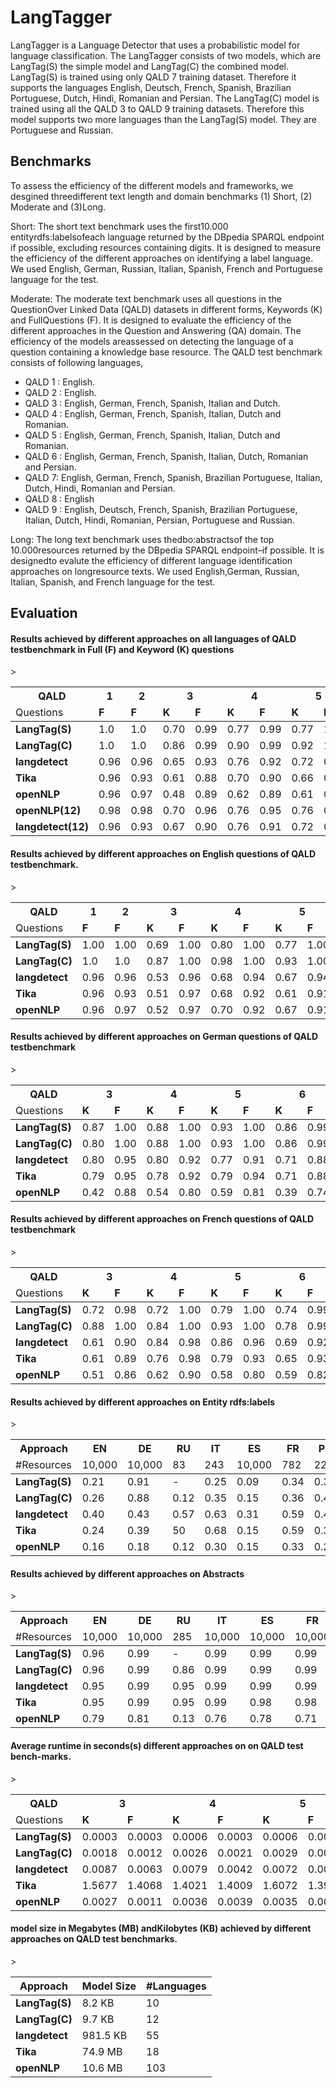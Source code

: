 # LangTagger
LangTagger is a Language Detector that uses a probabilistic model for language classification.
The LangTagger consists of two models, which are LangTag(S) the simple model and LangTag(C) the 
combined model. LangTag(S) is  trained using only QALD 7 training dataset. Therefore it supports
the languages English, Deutsch, French, Spanish, Brazilian Portuguese, Dutch, Hindi, Romanian 
and Persian. The LangTag(C) model is trained using all the QALD 3 to QALD 9 training datasets.
Therefore this model supports two more languages than the LangTag(S) model. They are Portuguese 
and Russian. 

## Benchmarks
To assess the efficiency of the different models and frameworks, we desgined threedifferent text length and domain 
benchmarks (1) Short, (2) Moderate and (3)Long.

Short: The short text benchmark uses the first10.000 entityrdfs:labelsofeach language returned 
by the DBpedia SPARQL endpoint if possible, excluding resources containing digits. It is designed
to measure the efficiency of the different approaches on identifying a label language. We used English,
German, Russian, Italian, Spanish, French and Portuguese language for the test. 

Moderate: The  moderate  text  benchmark  uses  all  questions  in  the  QuestionOver Linked Data 
(QALD) datasets in different forms, Keywords (K) and FullQuestions (F). It is designed to evaluate 
the efficiency of the different approaches in the Question and Answering (QA) domain. The efficiency 
of the models areassessed on detecting the language of a question containing a knowledge base resource.
The QALD test benchmark consists of following languages, 

* QALD 1 : English.
* QALD 2 : English.
* QALD 3 : English, German, French, Spanish, Italian and Dutch.
* QALD 4 : English, German, French, Spanish,  Italian, Dutch and Romanian.
* QALD 5 : English, German, French, Spanish, Italian, Dutch and Romanian.
* QALD 6 : English, German, French, Spanish, Italian, Dutch, Romanian and Persian.
* QALD 7: English, German, French, Spanish, Brazilian Portuguese, Italian, Dutch, Hindi, Romanian and Persian.
* QALD 8 : English
* QALD 9 : English, Deutsch, French, Spanish, Brazilian Portuguese, Italian, Dutch, Hindi, Romanian, Persian, Portuguese and Russian.

Long: The  long  text  benchmark  uses  thedbo:abstractsof  the  top 10.000resources returned by the 
DBpedia SPARQL endpoint–if possible. It is designedto evalute the efficiency of different language 
identification approaches on longresource texts. We used English,German, Russian, Italian, Spanish,
and French language for the test. 

## Evaluation


#### Results  achieved  by  different  approaches  on  all  languages  of  QALD  testbenchmark in Full (F) and Keyword (K) questions
<table>
  <thead>
  <tr>
    <th>QALD</th>
    <th colspan="1">1</th>
    <th colspan="1">2</th>
    <th colspan="2">3</th>
    <th colspan="2">4</th>
    <th colspan="2">5</th>
    <th colspan="2">6</th>
    <th colspan="2">7</th>
    <th colspan="2">8</th>
    <th colspan="2">9</th>
  </tr>
  <tr >
    <td>Questions</td>
    <td ><b>F</b></td>
    <td ><b>F</b></td>
    <td ><b>K</b></td><td ><b>F</b></td>
    <td ><b>K</b></td><td ><b>F</b></td>
    <td ><b>K</b></td><td ><b>F</b></td>
    <td ><b>K</b></td><td ><b>F</b></td>
    <td ><b>K</b></td><td ><b>F</b></td>
    <td ><b>K</b></td><td ><b>F</b></td>
    <td ><b>K</b></td><td ><b>F</b></td>
   </tr>
  </thead>>
  <tbody>
  <tr>
	<td ><b>LangTag(S)</b></td>
	<td >1.0</td>
    <td >1.0</td>
    <td >0.70</td><td >0.99</td>
    <td >0.77</td><td >0.99</td>
    <td >0.77</td><td >1.00</td>
    <td >0.76</td><td >0.99</td>
    <td >0.67</td><td >0.98</td>
    <td >0.48</td><td >1.00</td>
    <td >0.70</td><td >0.97</td>
  </tr>
  <tr>
	<td ><b>LangTag(C)</b></td>
	<td >1.0</td>
    <td >1.0</td>
    <td >0.86</td><td >0.99</td>
    <td >0.90</td><td >0.99</td>
    <td >0.92</td><td >1.00</td>
    <td >0.81</td><td >0.99</td>
    <td >0.93</td><td >1.00</td>
    <td >0.70</td><td >1.00</td>
    <td >0.84</td><td >0.97</td>
  </tr>
  <tr>
	<td ><b>langdetect</b></td>
	<td >0.96</td>
    <td >0.96</td>
    <td >0.65</td><td >0.93</td>
    <td >0.76</td><td >0.92</td>
    <td >0.72</td><td >0.92</td>
    <td >0.68</td><td >0.91</td>
    <td >0.76</td><td >0.95</td>
    <td >0.51</td><td >1.00</td>
    <td >0.65</td><td >0.82</td>
  </tr>
  <tr>
	<td ><b>Tika</b></td>
	<td >0.96</td>
    <td >0.93</td>
    <td >0.61</td><td >0.88</td>
    <td >0.70</td><td >0.90</td>
    <td >0.66</td><td >0.91</td>
    <td >0.63</td><td >0.89</td>
    <td >0.72</td><td >0.91</td>
    <td >0.56</td><td >0.97</td>
    <td >0.61</td><td >0.80</td>
  </tr>
  <tr>
	<td ><b>openNLP</b></td>
	<td >0.96</td>
    <td >0.97</td>
    <td >0.48</td><td >0.89</td>
    <td >0.62</td><td >0.89</td>
    <td >0.61</td><td >0.85</td>
    <td >0.48</td><td >0.75</td>
    <td >0.62</td><td >0.90</td>
    <td >0.39</td><td >0.95</td>
    <td >0.41</td><td >0.73</td>
  </tr>
    <tr>
	<td ><b>openNLP(12)</b></td>
	<td >0.98</td>
    <td >0.98</td>
    <td >0.70</td><td >0.96</td>
    <td >0.76</td><td >0.95</td>
    <td >0.76</td><td >0.94</td>
    <td >0.75</td><td >0.93</td>
    <td >0.83</td><td >0.97</td>
    <td >0.56</td><td >1.00</td>
    <td >0.81</td><td >0.95</td>
  </tr>
    
   <tr>
	<td ><b>langdetect(12)</b></td>
	<td >0.96</td>
    <td >0.93</td>
    <td >0.67</td><td >0.90</td>
    <td >0.76</td><td >0.91</td>
    <td >0.72</td><td >0.91</td>
    <td >0.69</td><td >0.89</td>
    <td >0.75</td><td >0.92</td>
    <td >0.58</td><td >1.00</td>
    <td >0.66</td><td >0.82</td>
  </tr>
  </tbody>
</table>



#### Results achieved by different approaches on English questions of QALD testbenchmark.
<table>
  <thead>
  <tr>
    <th>QALD</th>
    <th colspan="1">1</th>
    <th colspan="1">2</th>
    <th colspan="2">3</th>
    <th colspan="2">4</th>
    <th colspan="2">5</th>
    <th colspan="2">6</th>
    <th colspan="2">7</th>
    <th colspan="2">8</th>
    <th colspan="2">9</th>
  </tr>
  <tr >
    <td>Questions</td>
    <td ><b>F</b></td>
    <td ><b>F</b></td>
    <td ><b>K</b></td><td ><b>F</b></td>
    <td ><b>K</b></td><td ><b>F</b></td>
    <td ><b>K</b></td><td ><b>F</b></td>
    <td ><b>K</b></td><td ><b>F</b></td>
    <td ><b>K</b></td><td ><b>F</b></td>
    <td ><b>K</b></td><td ><b>F</b></td>
    <td ><b>K</b></td><td ><b>F</b></td>
   </tr>
  </thead>>
  <tbody>
  <tr>
	<td ><b>LangTag(S)</b></td>
	<td >1.00</td>
    <td >1.00</td>
    <td >0.69</td><td >1.00</td>
    <td >0.80</td><td >1.00</td>
    <td >0.77</td><td >1.00</td>
    <td >0.80</td><td >1.00</td>
    <td >0.60</td><td >1.00</td>
    <td >0.48</td><td >1.00</td>
    <td >0.72</td><td >1.00</td>
  </tr>
  <tr>
	<td ><b>LangTag(C)</b></td>
	<td >1.0</td>
    <td >1.0</td>
    <td >0.87</td><td >1.00</td>
    <td >0.98</td><td >1.00</td>
    <td >0.93</td><td >1.00</td>
    <td >0.83</td><td >1.00</td>
    <td >0.93</td><td >1.00</td>
    <td >0.70</td><td >1.00</td>
    <td >0.87</td><td >1.00</td>
  </tr>
  <tr>
	<td ><b>langdetect</b></td>
	<td >0.96</td>
    <td >0.96</td>
    <td >0.53</td><td >0.96</td>
    <td >0.68</td><td >0.94</td>
    <td >0.67</td><td >0.94</td>
    <td >0.70</td><td >0.95</td>
    <td >0.65</td><td >0.93</td>
    <td >0.51</td><td >1.00</td>
    <td >0.68</td><td >0.92</td>
  </tr>
  <tr>
	<td ><b>Tika</b></td>
	<td >0.96</td>
    <td >0.93</td>
    <td >0.51</td><td >0.97</td>
    <td >0.68</td><td >0.92</td>
    <td >0.61</td><td >0.91</td>
    <td >0.65</td><td >0.94</td>
    <td >0.67</td><td >0.96</td>
    <td >0.56</td><td >0.95</td>
    <td >0.64</td><td >0.93</td>
  </tr>
  <tr>
	<td ><b>openNLP</b></td>
	<td >0.96</td>
    <td >0.97</td>
    <td >0.52</td><td >0.97</td>
    <td >0.70</td><td >0.92</td>
    <td >0.67</td><td >0.91</td>
    <td >0.63</td><td >0.94</td>
    <td >0.62</td><td >0.96</td>
    <td >0.39</td><td >0.95</td>
    <td >0.58</td><td >0.93</td>
  </tr>
  </tbody>
</table>

#### Results achieved by different approaches on German questions of QALD testbenchmark

<table>
  <thead>
  <tr>
    <th>QALD</th>
    <th colspan="2">3</th>
    <th colspan="2">4</th>
    <th colspan="2">5</th>
    <th colspan="2">6</th>
    <th colspan="2">7</th>
    <th colspan="2">9</th>
  </tr>
  <tr >
    <td>Questions</td>
    <td ><b>K</b></td><td ><b>F</b></td>
    <td ><b>K</b></td><td ><b>F</b></td>
    <td ><b>K</b></td><td ><b>F</b></td>
    <td ><b>K</b></td><td ><b>F</b></td>
    <td ><b>K</b></td><td ><b>F</b></td>
    <td ><b>K</b></td><td ><b>F</b></td>
   </tr>
  </thead>>
  <tbody>
  <tr>
	<td ><b>LangTag(S)</b></td>
    <td >0.87</td><td >1.00</td>
    <td >0.88</td><td >1.00</td>
    <td >0.93</td><td >1.00</td>
    <td >0.86</td><td >0.99</td>
    <td >0.90</td><td >1.00</td>
    <td >0.88</td><td >1.00</td>
  </tr>
  <tr>
	<td ><b>LangTag(C)</b></td>
    <td >0.80</td><td >1.00</td>
    <td >0.88</td><td >1.00</td>
    <td >0.93</td><td >1.00</td>
    <td >0.86</td><td >0.99</td>
    <td >0.90</td><td >1.00</td>
    <td >0.88</td><td >1.00</td>
  </tr>
  <tr>
	<td ><b>langdetect</b></td>
    <td >0.80</td><td >0.95</td>
    <td >0.80</td><td >0.92</td>
    <td >0.77</td><td >0.91</td>
    <td >0.71</td><td >0.88</td>
    <td >0.74</td><td >0.95</td>
    <td >0.81</td><td >0.94</td>
  </tr>
  <tr>
	<td ><b>Tika</b></td>
    <td >0.79</td><td >0.95</td>
    <td >0.78</td><td >0.92</td>
    <td >0.79</td><td >0.94</td>
    <td >0.71</td><td >0.88</td>
    <td >0.69</td><td >0.95</td>
    <td >0.81</td><td >0.94</td>
  </tr>
  <tr>
	<td ><b>openNLP</b></td>
    <td >0.42</td><td >0.88</td>
    <td >0.54</td><td >0.80</td>
    <td >0.59</td><td >0.81</td>
    <td >0.39</td><td >0.74</td>
    <td >0.48</td><td >0.79</td>
    <td >0.48</td><td >0.82</td>
  </tr>
  </tbody>
</table>

#### Results achieved by different approaches on French questions of QALD testbenchmark

<table>
  <thead>
  <tr>
    <th>QALD</th>
    <th colspan="2">3</th>
    <th colspan="2">4</th>
    <th colspan="2">5</th>
    <th colspan="2">6</th>
    <th colspan="2">7</th>
    <th colspan="2">8</th>
    <th colspan="2">9</th>
  </tr>
  <tr >
    <td>Questions</td>
    <td ><b>K</b></td><td ><b>F</b></td>
    <td ><b>K</b></td><td ><b>F</b></td>
    <td ><b>K</b></td><td ><b>F</b></td>
    <td ><b>K</b></td><td ><b>F</b></td>
    <td ><b>K</b></td><td ><b>F</b></td>
    <td ><b>K</b></td><td ><b>F</b></td>
    <td ><b>K</b></td><td ><b>F</b></td>
   </tr>
  </thead>>
  <tbody>
  <tr>
	<td ><b>LangTag(S)</b></td>
    <td >0.72</td><td >0.98</td>
    <td >0.72</td><td >1.00</td>
    <td >0.79</td><td >1.00</td>
    <td >0.74</td><td >0.99</td>
    <td >0.62</td><td >0.97</td>
    <td >0.66</td><td >0.99</td>
  </tr>
  <tr>
	<td ><b>LangTag(C)</b></td>
    <td >0.88</td><td >1.00</td>
    <td >0.84</td><td >1.00</td>
    <td >0.93</td><td >1.00</td>
    <td >0.78</td><td >0.99</td>
    <td >0.90</td><td >1.00</td>
    <td >0.80</td><td >0.99</td>
  </tr>
  <tr>
	<td ><b>langdetect</b></td>
    <td >0.61</td><td >0.90</td>
    <td >0.84</td><td >0.98</td>
    <td >0.86</td><td >0.96</td>
    <td >0.69</td><td >0.92</td>
    <td >0.88</td><td >1.00</td>
    <td >0.77</td><td >0.94</td>
  </tr>
  <tr>
	<td ><b>Tika</b></td>
    <td >0.61</td><td >0.89</td>
    <td >0.76</td><td >0.98</td>
    <td >0.79</td><td >0.93</td>
    <td >0.65</td><td >0.93</td>
    <td >0.79</td><td >1.00</td>
    <td >0.73</td><td >0.96</td>
  </tr>
  <tr>
	<td ><b>openNLP</b></td>
    <td >0.51</td><td >0.86</td>
    <td >0.62</td><td >0.90</td>
    <td >0.58</td><td >0.80</td>
    <td >0.59</td><td >0.82</td>
    <td >0.65</td><td >0.90</td>
    <td >0.62</td><td >0.82</td>
  </tr>
  </tbody>
</table>

#### Results achieved by different approaches on Entity rdfs:labels

<table>
  <thead>
  <tr>
    <th>Approach</th>
    <th colspan="1">EN</th>
    <th colspan="1">DE</th>
    <th colspan="1">RU</th>
    <th colspan="1">IT</th>
    <th colspan="1">ES</th>
    <th colspan="1">FR</th>
    <th colspan="1">PT</th>
    <th colspan="2">AVG</th>
  </tr>
  <tr >
    <td>#Resources</td>
    <td >10,000</td>
    <td >10,000</td>
    <td >83</td>
    <td >243</td>
    <td >10,000</td>
    <td >782</td>
    <td >227</td>
    <td >Accuracy</td><td >Runtime(s)</td>
   </tr>
  </thead>>
  <tbody>
  <tr>
	<td ><b>LangTag(S)</b></td>
    <td >0.21</td>
    <td >0.91</td>
    <td >-</td>
    <td >0.25</td>
    <td >0.09</td>
    <td >0.34</td>
    <td >0.36</td>
    <td >0.36</td><td >0.00162</td>
  </tr>
  <tr>
	<td ><b>LangTag(C)</b></td>
    <td >0.26</td>
    <td >0.88</td>
    <td >0.12</td>
    <td >0.35</td>
    <td >0.15</td>
    <td >0.36</td>
    <td >0.44</td>
    <td >0.34</td><td >0.00186</td>
  </tr>
  <tr>
	<td ><b>langdetect</b></td>
    <td >0.40</td>
    <td >0.43</td>
    <td >0.57</td>
    <td >0.63</td>
    <td >0.31</td>
    <td >0.59</td>
    <td >0.43</td>
    <td >0.48</td><td >0.01761</td>
  </tr>
  <tr>
	<td ><b>Tika</b></td>
    <td >0.24</td>
    <td >0.39</td>
    <td >50</td>
    <td >0.68</td>
    <td >0.15</td>
    <td >0.59</td>
    <td >0.35</td>
    <td >0.41</td><td >0.41428</td>
  </tr>
  <tr>
    <td ><b>openNLP</b></td>
    <td >0.16</td>
    <td >0.18</td>
    <td >0.12</td>
    <td >0.30</td>
    <td >0.15</td>
    <td >0.33</td>
    <td >0.25</td>
    <td >0.21</td><td >0.01125</td>
  </tr>
  </tbody>
</table>


#### Results achieved by different approaches on Abstracts

<table>
  <thead>
  <tr>
    <th>Approach</th>
    <th colspan="1">EN</th>
    <th colspan="1">DE</th>
    <th colspan="1">RU</th>
    <th colspan="1">IT</th>
    <th colspan="1">ES</th>
    <th colspan="1">FR</th>
    <th colspan="2">AVG</th>
  </tr>
  <tr >
    <td>#Resources</td>
    <td >10,000</td>
    <td >10,000</td>
    <td >285</td>
    <td >10,000</td>
    <td >10,000</td>
    <td >10,000</td>
    <td >Accuracy</td><td >Runtime(s)</td>
   </tr>
  </thead>>
  <tbody>
  <tr>
	<td ><b>LangTag(S)</b></td>
    <td >0.96</td>
    <td >0.99</td>
    <td >-</td>
    <td >0.99</td>
    <td >0.99</td>
    <td >0.99</td>
    <td >0.98</td><td >0.00267</td>
  </tr>
  <tr>
	<td ><b>LangTag(C)</b></td>
    <td >0.96</td>
    <td >0.99</td>
    <td >0.86</td>
    <td >0.99</td>
    <td >0.99</td>
    <td >0.99</td>
    <td >0.96</td><td >0.00287</td>
  </tr>
  <tr>
	<td ><b>langdetect</b></td>
    <td >0.95</td>
    <td >0.99</td>
    <td >0.95</td>
    <td >0.99</td>
    <td >0.99</td>
    <td >0.99</td>
    <td >0.97</td><td >0.01657</td>
  </tr>
  <tr>
	<td ><b>Tika</b></td>
    <td >0.95</td>
    <td >0.99</td>
    <td >0.95</td>
    <td >0.99</td>
    <td >0.98</td>
    <td >0.98</td>
    <td >0.99</td>
    <td >0.97</td><td >0.43918</td>
  </tr>
  <tr>
    <td ><b>openNLP</b></td>
    <td >0.79</td>
    <td >0.81</td>
    <td >0.13</td>
    <td >0.76</td>
    <td >0.78</td>
    <td >0.71</td>
    <td >0.66</td><td >0.01427</td>
  </tr>
  </tbody>
</table>

#### Average runtime in seconds(s) different approaches on on QALD test bench-marks.


<table>
  <thead>
  <tr>
    <th>QALD</th>
    <th colspan="2">3</th>
    <th colspan="2">4</th>
    <th colspan="2">5</th>
    <th colspan="2">6</th>
    <th colspan="2">7</th>
    <th colspan="2">8</th>
    <th colspan="2">9</th>
  </tr>
  <tr >
    <td>Questions</td>
    <td ><b>K</b></td><td ><b>F</b></td>
    <td ><b>K</b></td><td ><b>F</b></td>
    <td ><b>K</b></td><td ><b>F</b></td>
    <td ><b>K</b></td><td ><b>F</b></td>
    <td ><b>K</b></td><td ><b>F</b></td>
    <td ><b>K</b></td><td ><b>F</b></td>
    <td ><b>K</b></td><td ><b>F</b></td>
   </tr>
  </thead>>
  <tbody>
  <tr>
	<td ><b>LangTag(S)</b></td>
    <td >0.0003</td><td >0.0003</td>
    <td >0.0006</td><td >0.0003</td>
    <td >0.0006</td><td >0.0003</td>
    <td >0.0002</td><td >0.0002</td>
    <td >0.0019</td><td >0.0004</td>
    <td >0.0041</td><td >0.0014</td>
    <td >0.0001</td><td >0.0002</td>
  </tr>
  <tr>
	<td ><b>LangTag(C)</b></td>
    <td >0.0018</td><td >0.0012</td>
    <td >0.0026</td><td >0.0021</td>
    <td >0.0029</td><td >0.0022</td>
    <td >0.0017</td><td >0.0011</td>
    <td >0.0036</td><td >0.0031</td>
    <td >0.0131</td><td >0.0120</td>
    <td >0.0017</td><td >0.0012</td>
  </tr>
  <tr>
	<td ><b>langdetect</b></td>
    <td >0.0087</td><td >0.0063</td>
    <td >0.0079</td><td >0.0042</td>
    <td >0.0072</td><td >0.0057</td>
    <td >0.0078</td><td >0.0054</td>
    <td >0.0082</td><td >0.0041</td>
    <td >0.0092</td><td >0.0021</td>
    <td >0.0075</td><td >0.0116</td>
  </tr>
  <tr>
	<td ><b>Tika</b></td>
    <td >1.5677</td><td >1.4068</td>
    <td >1.4021</td><td >1.4009</td>
    <td >1.6072</td><td >1.3928</td>
    <td >1.5981</td><td >1.3978</td>
    <td >1.4379</td><td >1.3955</td>
    <td >1.4213</td><td >1.3778</td>
    <td >1.9081</td><td >1.4836</td>
  </tr>
  <tr>
	<td ><b>openNLP</b></td>
    <td >0.0027</td><td >0.0011</td>
    <td >0.0036</td><td >0.0039</td>
    <td >0.0035</td><td >0.0030</td>
    <td >0.0023</td><td >0.0011</td>
    <td >0.0058</td><td >0.0062</td>
    <td >0.0032</td><td >0.0026</td>
    <td >0.0012</td><td >0.0014</td>
  </tr>
  </tbody>
</table>


#### model  size  in  Megabytes  (MB)  andKilobytes (KB) achieved by different approaches on QALD test benchmarks.

<table>
  <thead>
  <tr>
    <th>Approach</th>
    <th colspan="1">Model Size</th>
    <th colspan="1">#Languages</th>
  </tr>
  </thead>>
  <tbody>
  <tr>
	<td ><b>LangTag(S)</b></td>
    <td >8.2 KB</td>
    <td >10</td>
  </tr>
  <tr>
	<td ><b>LangTag(C)</b></td>
    <td >9.7 KB</td>
    <td >12</td>
  </tr>
  <tr>
	<td ><b>langdetect</b></td>
    <td >981.5 KB</td>
    <td >55</td>
  </tr>
  <tr>
	<td ><b>Tika</b></td>
    <td >74.9 MB</td>
    <td >18</td>
  </tr>
  <tr>
    <td ><b>openNLP</b></td>
    <td >10.6 MB</td>
    <td >103</td>
  </tr>
  </tbody>
</table>